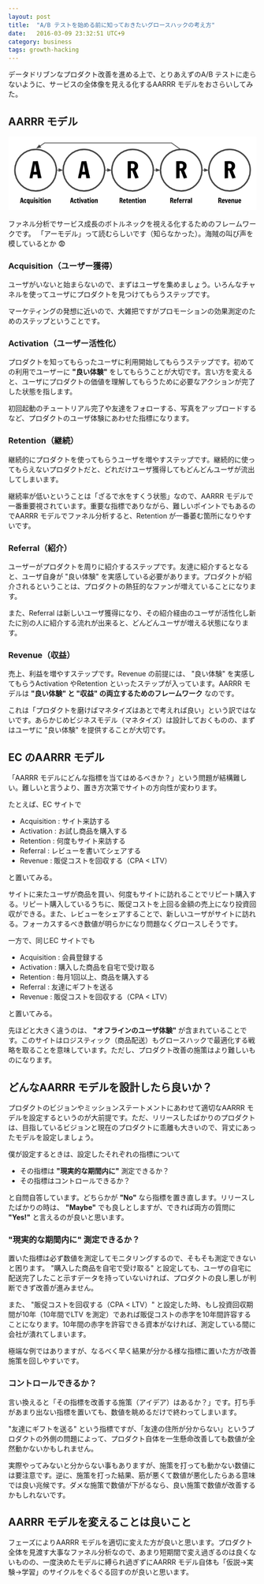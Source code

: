 ```yaml
---
layout: post
title:  "A/B テストを始める前に知っておきたいグロースハックの考え方"
date:   2016-03-09 23:32:51 UTC+9
category: business
tags: growth-hacking
---
```


データドリブンなプロダクト改善を進める上で、とりあえずのA/B テストに走らないように、サービスの全体像を見える化するAARRR モデルをおさらいしてみた。

## AARRR モデル

![AARRR: Metrics for Startups](/img/posts/2016/2016-03-09-aarrr-model.png)

ファネル分析でサービス成長のボトルネックを視える化するためのフレームワークです。
「アーモデル」って読むらしいです（知らなかった）。海賊の叫び声を模しているとか :fearful:

### Acquisition（ユーザー獲得）

ユーザがいないと始まらないので、まずはユーザを集めましょう。いろんなチャネルを使ってユーザにプロダクトを見つけてもらうステップです。

マーケティングの発想に近いので、大雑把ですがプロモーションの効果測定のためのステップということです。

### Activation（ユーザー活性化）

プロダクトを知ってもらったユーザに利用開始してもらうステップです。初めての利用でユーザーに __"良い体験"__ をしてもらうことが大切です。言い方を変えると、ユーザにプロダクトの価値を理解してもらうために必要なアクションが完了した状態を指します。

初回起動のチュートリアル完了や友達をフォローする、写真をアップロードするなど、プロダクトのユーザ体験にあわせた指標になります。

### Retention（継続）

継続的にプロダクトを使ってもらうユーザを増やすステップです。継続的に使ってもらえないプロダクトだと、どれだけユーザ獲得してもどんどんユーザが流出してしまいます。

継続率が低いということは「ざるで水をすくう状態」なので、AARRR モデルで一番重要視されています。重要な指標でありながら、難しいポイントでもあるのでAARRR モデルでファネル分析すると、Retention が一番萎む箇所になりやすいです。

### Referral（紹介）

ユーザーがプロダクトを周りに紹介するステップです。友達に紹介するとなると、ユーザ自身が "良い体験" を実感している必要があります。プロダクトが紹介されるということは、プロダクトの熱狂的なファンが増えていることになります。

また、Referral は新しいユーザ獲得になり、その紹介経由のユーザが活性化し新たに別の人に紹介する流れが出来ると、どんどんユーザが増える状態になります。

### Revenue（収益）

売上、利益を増やすステップです。Revenue の前提には、 "良い体験" を実感してもらうActivation やRetention といったステップが入っています。AARRR モデルは __"良い体験" と "収益" の両立するためのフレームワーク__ なのです。

これは「プロダクトを磨けばマネタイズはあとで考えれば良い」という訳ではないです。あらかじめビジネスモデル（マネタイズ）は設計しておくものの、まずはユーザに "良い体験" を提供することが大切です。

## EC のAARRR モデル

「AARRR モデルにどんな指標を当てはめるべきか？」という問題が結構難しい。難しいと言うより、置き方次第でサイトの方向性が変わります。

たとえば、EC サイトで

- Acquisition : サイト来訪する
- Activation : お試し商品を購入する
- Retention : 何度もサイト来訪する
- Referral : レビューを書いてシェアする
- Revenue : 販促コストを回収する（CPA < LTV）

と置いてみる。

サイトに来たユーザが商品を買い、何度もサイトに訪れることでリピート購入する。リピート購入しているうちに、販促コストを上回る金額の売上になり投資回収ができる。また、レビューをシェアすることで、新しいユーザがサイトに訪れる。フォーカスするべき数値が明らかになり問題なくグロースしそうです。

一方で、同じEC サイトでも

- Acquisition : 会員登録する
- Activation : 購入した商品を自宅で受け取る
- Retention : 毎月1回以上、商品を購入する
- Referral : 友達にギフトを送る
- Revenue : 販促コストを回収する（CPA < LTV）

と置いてみる。

先ほどと大きく違うのは、 __"オフラインのユーザ体験"__ が含まれていることです。このサイトはロジスティック（商品配送）もグロースハックで最適化する戦略を取ることを意味しています。ただし、プロダクト改善の施策はより難しいものになります。

## どんなAARRR モデルを設計したら良いか？

プロダクトのビジョンやミッションステートメントにあわせて適切なAARRR モデルを設定するというのが大前提です。ただ、リリースしたばかりのプロダクトは、目指しているビジョンと現在のプロダクトに乖離も大きいので、背丈にあったモデルを設定しましょう。

僕が設定するときは、設定したそれぞれの指標について

- その指標は __"現実的な期間内に"__ 測定できるか？
- その指標はコントロールできるか？

と自問自答しています。どちらかが __"No"__ なら指標を置き直します。リリースしたばかりの時は、 __"Maybe"__ でも良しとしますが、できれば両方の質問に __"Yes!"__ と言えるのが良いと思います。

### "現実的な期間内に" 測定できるか？

置いた指標は必ず数値を測定してモニタリングするので、そもそも測定できないと困ります。 "購入した商品を自宅で受け取る" と設定しても、ユーザの自宅に配送完了したこと示すデータを持っていないければ、プロダクトの良し悪しが判断できず改善が進みません。

また、 "販促コストを回収する（CPA < LTV）" と設定した時、もし投資回収期間が10年（10年間でLTV を測定）であれば販促コストの赤字を10年間許容することになります。10年間の赤字を許容できる資本がなければ、測定している間に会社が潰れてしまいます。

極端な例ではありますが、なるべく早く結果が分かる様な指標に置いた方が改善施策を回しやすいです。

### コントロールできるか？

言い換えると「その指標を改善する施策（アイデア）はあるか？」です。打ち手があまり出ない指標を置いても、数値を眺めるだけで終わってしまいます。

"友達にギフトを送る" という指標ですが、「友達の住所が分からない」というプロダクトの外側の問題によって、プロダクト自体を一生懸命改善しても数値が全然動かないかもしれません。

実際やってみないと分からない事もありますが、施策を打っても動かない数値には要注意です。逆に、施策を打った結果、筋が悪くて数値が悪化したらある意味では良い兆候です。ダメな施策で数値が下がるなら、良い施策で数値が改善するかもしれないです。

## AARRR モデルを変えることは良いこと

フェーズによりAARRR モデルを適切に変えた方が良いと思います。プロダクト全体を見渡す大事なファネル分析なので、あまり短期間で変え過ぎるのは良くないものの、一度決めたモデルに縛られ過ぎずにAARRR モデル自体も「仮説→実験→学習」のサイクルをぐるぐる回すのが良いと思います。
